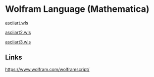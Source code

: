 # Wolfram Language (Mathematica)

[asciiart.wls](https://tio.run/##LZA9b8IwEIZn@1ecmCCEKsRQgWgZ2i5sldqqg5XhEhlqlSTI8QCq@O3p3SWL7/x@PJZcY/xxNUZfYd9PE8Cu8h5DhO/2fAxYQzLTb63V6uwbB88wmey0EkFVSPcrJJA9ZKv1ZsdSSdJtkDbGGNY4VSFvbFYlbx2TgFEjS0VSkIoICyhpljAfW1LLxRplQQg3ynY42unQnQ/dGexhlbIlL322X5eLC6/YOXtooju58BGDb07Wp7B8LAqhqJfg8NcWvPORwh/ZGSXWd0mMPyDjaQ@d5sg1hYXZpmC2EnonbLQcKTS5N3KXOSHye6H7/h8)

[asciiart2.wls](https://tio.run/##LY9NawIxEIbPya8YPFk3FnW7xeIHqFDYW0Glh5BDukQb6u5KkoPun9/OjBJIHub9GFLb9Otqm3xl@344Ahsr721I8N1eTsHWMHqRn23Qd1jBeDpTcIflChiyTElx8Y1DaTBYSEG@G/nyDwU38jGwT1QoTF4nb8UcpYxwnuc51pWYFB2qFUGkMqA2rvOUUuB5aYHwKGN/hyd7pER50pufqDsDa5ixg5sO7fF6dWFno9Nlk9zZhX0Kvjlrr2D6bgyHxTY4@6cNMV08fX6Mn@UaouTxF4aTpqGRRvb9Pw)

[asciiart3.wls](https://tio.run/##RVBLa8JAED5nfsWQk49Y8jBGWxVsrSD0IFjoYRnKGhK7YBSyW9hE/O3prKX0sOzMfI95VNJ8FZU0Kpdd1xug1LlSsjb4cTmVtaxw0IdS2E/CxwVuS7E6aGEJlxgHGAUYEqyMqdXh2xRalIQLvL4pbeThVNwg5/TdhSJ8CMfpFC0OkcNpkiTY4DbAaxPgKHJe8Y0zy1kyCzCZ3QhaVueg/z2YEKeOljl4fRHgVYzu1fEsND2B5xS9Flvukvd7EY6w6nPZWWiuVfxK0RJwuwkBbC61aBjjPRqcLzBOORgOA/BO6lww4Pusdiz7y7KOlfF89s76o92/@RL3fIjzccfXE34Yxck4nWTT2er5Zf26QZ@bZjyRFoJ3tkQEnpt5xxojnAUBQdf9AA)

## Links

https://www.wolfram.com/wolframscript/
